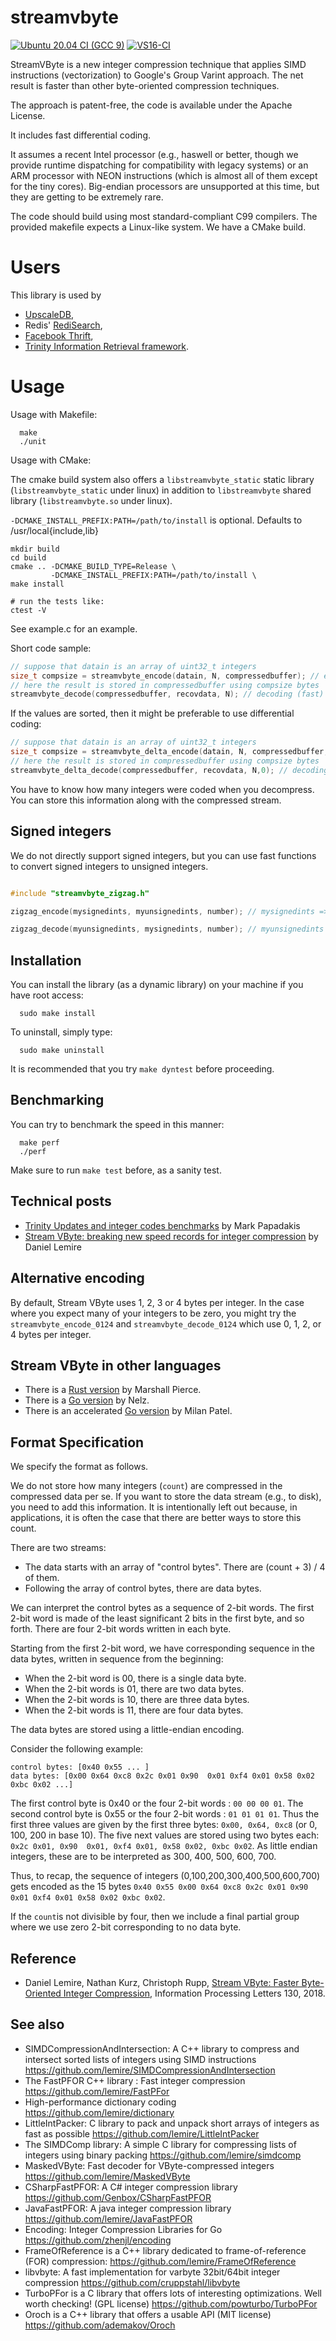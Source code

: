 streamvbyte
===========
[![Ubuntu 20.04 CI (GCC 9)](https://github.com/lemire/streamvbyte/actions/workflows/ubuntu.yml/badge.svg)](https://github.com/lemire/streamvbyte/actions/workflows/ubuntu.yml)
[![VS16-CI](https://github.com/lemire/streamvbyte/actions/workflows/vs.yml/badge.svg)](https://github.com/lemire/streamvbyte/actions/workflows/vs.yml)

StreamVByte is a new integer compression technique that applies SIMD instructions (vectorization) to
Google's Group Varint approach. The net result is faster than other byte-oriented compression
techniques.

The approach is patent-free, the code is available under the Apache License.


It includes fast differential coding.

It assumes a recent Intel processor (e.g., haswell or better, though we provide runtime dispatching for compatibility with legacy systems) or an ARM processor with NEON instructions (which is almost all of them except for the tiny cores). Big-endian processors are unsupported at this time, but they are getting to be extremely rare.

The code should build using most standard-compliant C99 compilers. The provided makefile
expects a Linux-like system. We have a CMake build.


# Users

This library is used by 

 * [UpscaleDB](https://github.com/cruppstahl/upscaledb), 
 * Redis' [RediSearch](https://github.com/RedisLabsModules/RediSearch),
 * [Facebook Thrift](https://github.com/facebook/fbthrift),
 * [Trinity Information Retrieval framework](https://github.com/phaistos-networks/Trinity).

# Usage

Usage with Makefile:

      make
      ./unit

Usage with CMake:

The cmake build system also offers a `libstreamvbyte_static` static library
(`libstreamvbyte_static` under linux) in addition to
`libstreamvbyte` shared library (`libstreamvbyte.so` under linux).

`-DCMAKE_INSTALL_PREFIX:PATH=/path/to/install` is optional.
Defaults to /usr/local{include,lib}

```
mkdir build
cd build
cmake .. -DCMAKE_BUILD_TYPE=Release \
         -DCMAKE_INSTALL_PREFIX:PATH=/path/to/install \
make install

# run the tests like:
ctest -V

```

See example.c for an example.

Short code sample:
```C
// suppose that datain is an array of uint32_t integers
size_t compsize = streamvbyte_encode(datain, N, compressedbuffer); // encoding
// here the result is stored in compressedbuffer using compsize bytes
streamvbyte_decode(compressedbuffer, recovdata, N); // decoding (fast)
```

If the values are sorted, then it might be preferable to use differential coding:
```C
// suppose that datain is an array of uint32_t integers
size_t compsize = streamvbyte_delta_encode(datain, N, compressedbuffer,0); // encoding
// here the result is stored in compressedbuffer using compsize bytes
streamvbyte_delta_decode(compressedbuffer, recovdata, N,0); // decoding (fast)
```
You have to know how many integers were coded when you decompress. You can store this
information along with the compressed stream.


Signed integers
-----------------

We do not directly support signed integers, but you can use fast functions to convert signed integers to unsigned integers.

```C

#include "streamvbyte_zigzag.h"

zigzag_encode(mysignedints, myunsignedints, number); // mysignedints => myunsignedints

zigzag_decode(myunsignedints, mysignedints, number); // myunsignedints => mysignedints
```

Installation
----------------

You can install the library (as a dynamic library) on your machine if you have root access:

      sudo make install

To uninstall, simply type:

      sudo make uninstall

It is recommended that you try ``make dyntest`` before proceeding.

Benchmarking
-----------------

You can try to benchmark the speed in this manner:

      make perf
      ./perf

Make sure to run ``make test`` before, as a sanity test.

Technical posts
---------------

* [Trinity Updates and integer codes benchmarks](https://medium.com/@markpapadakis/trinity-updates-and-integer-codes-benchmarks-6a4fa2eb3fd1) by Mark Papadakis
* [Stream VByte: breaking new speed records for integer compression](https://lemire.me/blog/2017/09/27/stream-vbyte-breaking-new-speed-records-for-integer-compression/) by Daniel Lemire


Alternative encoding
-------------------------------

By default, Stream VByte uses 1, 2, 3 or 4 bytes per integer.
In the case where you expect many of your integers to be zero, you might try
the ``streamvbyte_encode_0124`` and ``streamvbyte_decode_0124`` which use
0, 1, 2, or 4 bytes per integer.


Stream VByte in other languages
--------------------------------

* There is a [Rust version](https://bitbucket.org/marshallpierce/stream-vbyte-rust) by Marshall Pierce.
* There is a [Go version](https://github.com/nelz9999/stream-vbyte-go) by Nelz.
* There is an accelerated [Go version](https://github.com/theMPatel/streamvbyte-simdgo) by Milan Patel.

Format Specification
---------------------

We specify the format as follows.

We do not store how many integers (``count``) are compressed
in the compressed data per se. If you want to store
the data stream (e.g., to disk), you need to add this
information. It is intentionally left out because, in
applications, it is often the case that there are better
ways to store this count.

There are two streams:

- The data starts with an array of "control bytes". There
   are (count + 3) / 4 of them.
- Following the array of control bytes, there are data bytes.

We can interpret the control bytes as a sequence of 2-bit words.
The first 2-bit word is made of the least significant 2 bits
in the first byte, and so forth. There are four 2-bit words
written in each byte.

Starting from the first 2-bit word, we have corresponding
sequence in the data bytes, written in sequence from the beginning:
 - When the 2-bit word is 00, there is a single data byte.
 - When the 2-bit words is 01, there are two data bytes.
 - When the 2-bit words is 10, there are three data bytes.
 - When the 2-bit words is 11, there are four data bytes.

The data bytes are stored using a little-endian encoding.


Consider the following example:

```
control bytes: [0x40 0x55 ... ]
data bytes: [0x00 0x64 0xc8 0x2c 0x01 0x90  0x01 0xf4 0x01 0x58 0x02 0xbc 0x02 ...]
```

The first control byte is 0x40 or the four 2-bit words : ``00 00 00 01``.
The second control byte is 0x55 or the four 2-bit words : ``01 01 01 01``.
Thus the first three values are given by the first three bytes:
``0x00, 0x64, 0xc8`` (or 0, 100, 200 in base 10). The five next values are stored
using two bytes each: ``0x2c 0x01, 0x90  0x01, 0xf4 0x01, 0x58 0x02, 0xbc 0x02``.
As little endian integers, these are to be interpreted as 300, 400, 500, 600, 700.

Thus, to recap, the sequence of integers (0,100,200,300,400,500,600,700) gets encoded as the 15 bytes  ``0x40 0x55 0x00 0x64 0xc8 0x2c 0x01 0x90  0x01 0xf4 0x01 0x58 0x02 0xbc 0x02``.

If the ``count``is not divisible by four, then we include a final partial group where we use zero 2-bit corresponding to no data byte.

Reference
---------

* Daniel Lemire, Nathan Kurz, Christoph Rupp, [Stream VByte: Faster Byte-Oriented Integer Compression](https://arxiv.org/abs/1709.08990), Information Processing Letters 130, 2018.

See also
--------
* SIMDCompressionAndIntersection: A C++ library to compress and intersect sorted lists of integers using SIMD instructions https://github.com/lemire/SIMDCompressionAndIntersection
* The FastPFOR C++ library : Fast integer compression https://github.com/lemire/FastPFor
* High-performance dictionary coding https://github.com/lemire/dictionary
* LittleIntPacker: C library to pack and unpack short arrays of integers as fast as possible https://github.com/lemire/LittleIntPacker
* The SIMDComp library: A simple C library for compressing lists of integers using binary packing https://github.com/lemire/simdcomp
* MaskedVByte: Fast decoder for VByte-compressed integers https://github.com/lemire/MaskedVByte
* CSharpFastPFOR: A C#  integer compression library  https://github.com/Genbox/CSharpFastPFOR
* JavaFastPFOR: A java integer compression library https://github.com/lemire/JavaFastPFOR
* Encoding: Integer Compression Libraries for Go https://github.com/zhenjl/encoding
* FrameOfReference is a C++ library dedicated to frame-of-reference (FOR) compression: https://github.com/lemire/FrameOfReference
* libvbyte: A fast implementation for varbyte 32bit/64bit integer compression https://github.com/cruppstahl/libvbyte
* TurboPFor is a C library that offers lots of interesting optimizations. Well worth checking! (GPL license) https://github.com/powturbo/TurboPFor
* Oroch is a C++ library that offers a usable API (MIT license) https://github.com/ademakov/Oroch
